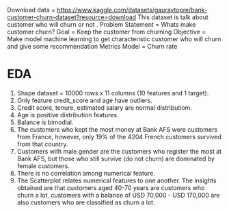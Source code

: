 Download data = https://www.kaggle.com/datasets/gauravtopre/bank-customer-churn-dataset?resource=download
This dataset is talk about customer who will churn or not .
Problem Statement = Whats make customer churn?
Goal = Keep the customer from churning
Objective = Make model machine learning to get characteristic customer who will churn and give some recommendation
Metrics Model = Churn rate

# EDA
1. Shape dataset = 10000 rows x 11 columns (10 features and 1 target).
2. Only feature credit_score and age have outliers.
3. Credit score, tenure, estimated salary are normal distributiom.
4. Age is positive distribution features.
5. Balance is bimodial. 
6. The customers who kept the most money at Bank AFS were customers from France, however, only 19% of the 4204 French customers survived from that country.
7. Customers with male gender are the customers who register the most at Bank AFS, but those who still survive (do not churn) are dominated by female customers.
8. There is no correlation among numerical feature.
9. The Scatterplot relates numerical features to one another. The insights obtained are that customers aged 40-70 years are customers who churn a lot, customers with a balance of USD 70,000 - USD 170,000 are also customers who are classified as churn a lot.